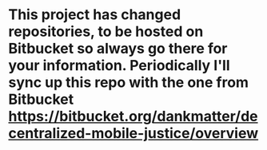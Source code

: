 # This project has changed repositories, to be hosted on Bitbucket so always go there for your information. Periodically I'll sync up this repo with the one from Bitbucket https://bitbucket.org/dankmatter/decentralized-mobile-justice/overview
